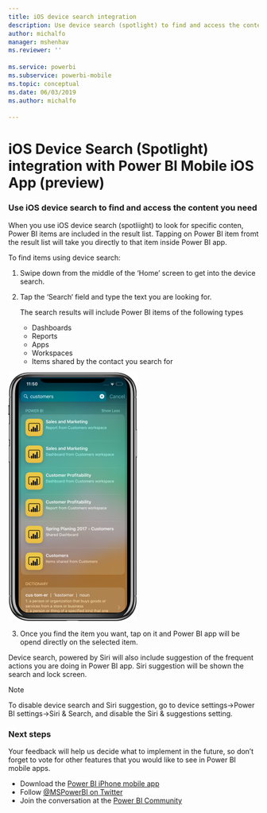 ```yaml
---
title: iOS device search integration
description: Use device search (spotlight) to find and access the content you need
author: michalfo
manager: mshenhav
ms.reviewer: ''

ms.service: powerbi
ms.subservice: powerbi-mobile
ms.topic: conceptual
ms.date: 06/03/2019
ms.author: michalfo

---
```

# iOS Device Search (Spotlight) integration with Power BI Mobile iOS App (preview)
### Use iOS device search to find and access the content you need

When you use iOS device search (spotliight) to look for specific conten, Power BI items are included in the result list. Tapping on Power BI item fromt the result list will take you directly to that item inside Power BI app.

To find items using device search:

1. Swipe down from the middle of the ‘Home’ screen to get into the device search.

2. Tap the ‘Search‘ field and type the text you are looking for.
 
   The search results will include Power BI items of the following types 

    * Dashboards
    * Reports
    * Apps
    * Workspaces
    * Items shared by the contact you search for

![](./media/mobile-apps-iOS-siri-and-search/power-bi-spotlight-search.png)

 3. Once you find the item you want, tap on it and Power BI app will be opend directly on the selected item. 

Device search, powered by Siri will also include suggestion of the frequent actions you are doing in Power BI app. Siri suggestion will be shown the search and lock screen.

>[!NOTE]
>
>To disable device search and Siri suggestion, go to device settings->Power BI settings->Siri & Search,
>and disable the Siri & suggestions setting.
>

### Next steps
Your feedback will help us decide what to implement in the future, so don’t forget to vote for other features that you would like to see in Power BI mobile apps. 

* Download the [Power BI iPhone mobile app](http://go.microsoft.com/fwlink/?LinkId=522062)
* Follow [@MSPowerBI on Twitter](https://twitter.com/MSPowerBI)
* Join the conversation at the [Power BI Community](http://community.powerbi.com/)

